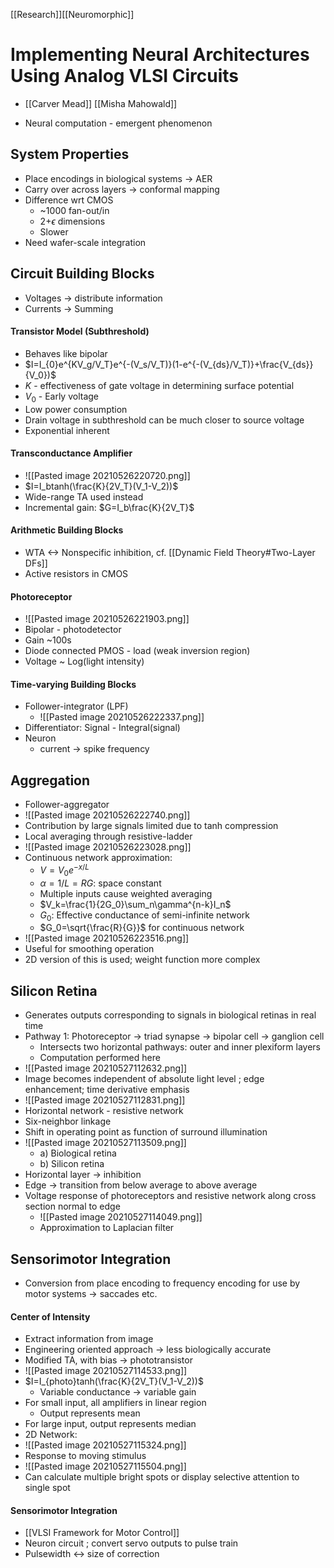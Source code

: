 [[Research]][[Neuromorphic]]

# Implementing Neural Architectures Using Analog VLSI Circuits
- [[Carver Mead]] [[Misha Mahowald]]

- Neural computation - emergent phenomenon

## System Properties
- Place encodings in biological systems -> AER 
- Carry over across layers -> conformal mapping
- Difference wrt CMOS
	- ~1000 fan-out/in
	- 2+$\epsilon$ dimensions
	- Slower 
-	Need wafer-scale integration

## Circuit Building Blocks
- Voltages -> distribute information
- Currents -> Summing

#### Transistor Model (Subthreshold)
- Behaves like bipolar
- $I=I_{0}e^{KV_g/V_T}e^{-(V_s/V_T)}(1-e^{-(V_{ds}/V_T)}+\frac{V_{ds}}{V_0})$
- $K$ - effectiveness of gate voltage in determining surface potential
- $V_0$ - Early voltage
- Low power consumption
- Drain voltage in subthreshold can be much closer to source voltage
- Exponential inherent

#### Transconductance Amplifier
- ![[Pasted image 20210526220720.png]]
- $I=I_btanh(\frac{K}{2V_T}(V_1-V_2))$
- Wide-range TA used instead
- Incremental gain: $G=I_b\frac{K}{2V_T}$

#### Arithmetic Building Blocks
- WTA <-> Nonspecific inhibition, cf. [[Dynamic Field Theory#Two-Layer DFs]]
- Active resistors in CMOS

#### Photoreceptor
- ![[Pasted image 20210526221903.png]]
- Bipolar - photodetector
- Gain ~100s
- Diode connected PMOS - load (weak inversion region)
- Voltage ~ Log(light intensity)

#### Time-varying Building Blocks
- Follower-integrator (LPF)
	- ![[Pasted image 20210526222337.png]]
- Differentiator: Signal - Integral(signal)
- Neuron
	- current -> spike frequency

## Aggregation
- Follower-aggregator
- ![[Pasted image 20210526222740.png]]
- Contribution by large signals limited due to tanh compression
- Local averaging through resistive-ladder
- ![[Pasted image 20210526223028.png]]
- Continuous network approximation: 
	- $V=V_0e^{-x/L}$
	- $\alpha=1/L=RG$: space constant
	- Multiple inputs cause weighted averaging
	- $V_k=\frac{1}{2G_0}\sum_n\gamma^{n-k}I_n$
	- $G_0$: Effective conductance of semi-infinite network
	- $G_0=\sqrt{\frac{R}{G}}$ for continuous network
- ![[Pasted image 20210526223516.png]]
- Useful for smoothing operation
- 2D version of this is used; weight function more complex

## Silicon Retina
- Generates outputs corresponding to signals in biological retinas in real time
- Pathway 1: Photoreceptor -> triad synapse -> bipolar cell -> ganglion cell
	- Intersects two horizontal pathways: outer and inner plexiform layers
	- Computation performed here
- ![[Pasted image 20210527112632.png]]
- Image becomes independent of absolute light level ; edge enhancement; time derivative emphasis
- ![[Pasted image 20210527112831.png]]
- Horizontal network - resistive network
- Six-neighbor linkage
- Shift in operating point as function of surround illumination
- ![[Pasted image 20210527113509.png]]
	- a) Biological retina
	- b) Silicon retina
- Horizontal layer -> inhibition
- Edge -> transition from below average to above average
- Voltage response of photoreceptors and resistive network along cross section normal to edge
	- ![[Pasted image 20210527114049.png]]
	- Approximation to Laplacian filter

## Sensorimotor Integration
- Conversion from place encoding to frequency encoding for use by motor systems -> saccades etc.

#### Center of Intensity
- Extract information from image
- Engineering oriented approach -> less biologically accurate
- Modified TA, with bias -> phototransistor
- ![[Pasted image 20210527114533.png]]
- $I=I_{photo}tanh(\frac{K}{2V_T}(V_1-V_2))$
	- Variable conductance -> variable gain
- For small input, all amplifiers in linear region
	- Output represents mean
- For large input, output represents median
- 2D Network:
- ![[Pasted image 20210527115324.png]]
- Response to moving stimulus
- ![[Pasted image 20210527115504.png]]
- Can calculate multiple bright spots or display selective attention to single spot

#### Sensorimotor Integration
- [[VLSI Framework for Motor Control]]
- Neuron circuit ; convert servo outputs to pulse train
- Pulsewidth <-> size of correction


